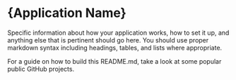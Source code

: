 # {Application Name}
Specific information about how your application works, how to set it up, and anything else that is pertinent should go here. You should use proper markdown syntax including headings, tables, and lists where appropriate.

For a guide on how to build this README.md, take a look at some popular public GitHub projects.
